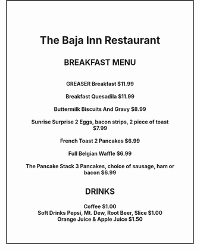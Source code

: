 <!DOCTYPE html>
<center>
<head><h1>The Baja Inn Restaurant</h1></head>
<style>
body  {background-image: url("https://cdn11.bigcommerce.com/s-ek50668lzs/images/stencil/1280x1280/products/2943/4252/2425__16675.1583427467.jpg?c=1?imbypass=on");

 background-size: 600px;
  width: 400px;
  height: 550px;
  border: 2px solid;</style>
</head>

<h2><b>BREAKFAST MENU</b></b>
<h4>


<br>
GREASER Breakfast
$11.99
<br>
<br>
Breakfast Quesadila
$11.99
<br>
<br>
Buttermilk Biscuits And Gravy
$8.99
<br>
<br>
Sunrise Surprise
2 Eggs, bacon strips, 2 piece of toast
$7.99
<br>
<br>
French Toast
2 Pancakes
$6.99
<br>
<br>
Full Belgian Waffle
$6.99
<br>
<br>
The Pancake Stack
3 Pancakes, choice of sausage, ham or bacon
$6.99
<br>
<h2>DRINKS</h2>
<h4>
Coffee
$1.00
<br>
Soft Drinks
Pepsi,
Mt. Dew,
Root Beer,
Slice
$1.00
<br>
Orange Juice & Apple Juice
$1.50
</h4>

</body>
